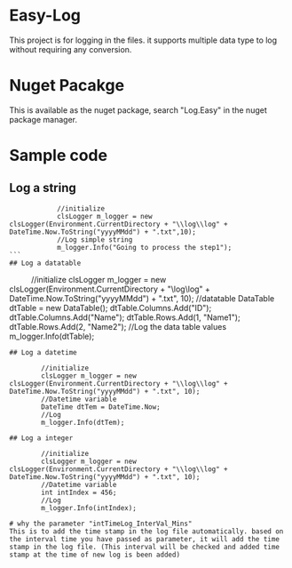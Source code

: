 # Easy-Log
This project is for logging in the files. it supports multiple data type to log without requiring any conversion.
# Nuget Pacakge
This is available as the nuget package, search "Log.Easy" in the nuget package manager.
# Sample code
## Log a string
```
            //initialize
            clsLogger m_logger = new clsLogger(Environment.CurrentDirectory + "\\log\\log" + DateTime.Now.ToString("yyyyMMdd") + ".txt",10);
            //Log simple string
            m_logger.Info("Going to process the step1");
```         
## Log a datatable
```
            //initialize
            clsLogger m_logger = new clsLogger(Environment.CurrentDirectory + "\\log\\log" + DateTime.Now.ToString("yyyyMMdd") + ".txt", 10);
            //datatable 
            DataTable dtTable = new DataTable();
            dtTable.Columns.Add("ID");
            dtTable.Columns.Add("Name");
            dtTable.Rows.Add(1, "Name1");
            dtTable.Rows.Add(2, "Name2");
            //Log the data table values
            m_logger.Info(dtTable);
```
## Log a datetime
```
            //initialize
            clsLogger m_logger = new clsLogger(Environment.CurrentDirectory + "\\log\\log" + DateTime.Now.ToString("yyyyMMdd") + ".txt", 10);
            //Datetime variable
            DateTime dtTem = DateTime.Now;
            //Log
            m_logger.Info(dtTem);
```
## Log a integer
```
            //initialize
            clsLogger m_logger = new clsLogger(Environment.CurrentDirectory + "\\log\\log" + DateTime.Now.ToString("yyyyMMdd") + ".txt", 10);
            //Datetime variable
            int intIndex = 456;
            //Log
            m_logger.Info(intIndex);
```
# why the parameter "intTimeLog_InterVal_Mins" 
This is to add the time stamp in the log file automatically. based on the interval time you have passed as parameter, it will add the time stamp in the log file. (This interval will be checked and added time stamp at the time of new log is been added)
